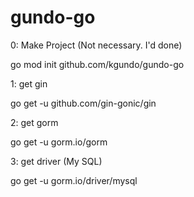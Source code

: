 # gundo-go

0: Make Project (Not necessary. I'd done)

go mod init github.com/kgundo/gundo-go

1: get gin

go get -u github.com/gin-gonic/gin

2: get gorm

go get -u gorm.io/gorm

3: get driver (My SQL)

go get -u gorm.io/driver/mysql
